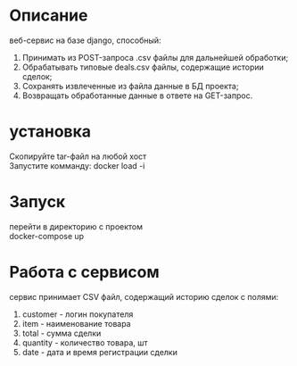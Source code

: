 # Описание
веб-сервис на базе django, способный:
1. Принимать из POST-запроса .csv файлы для дальнейшей
обработки;
2. Обрабатывать типовые deals.csv файлы, содержащие истории
сделок;
3. Сохранять извлеченные из файла данные в БД проекта;
4. Возвращать обработанные данные в ответе на GET-запрос.
# установка
Скопируйте tar-файл на любой хост<br>
Запустите комманду:
docker load -i <path to image tar file>
# Запуск
перейти в директорию с проектом<br>
docker-compose up
# Работа с сервисом
сервис принимает CSV файл, содержащий историю сделок с полями:
1. customer - логин покупателя
2. item - наименование товара
3. total - сумма сделки
4. quantity - количество товара, шт
5. date - дата и время регистрации сделки

